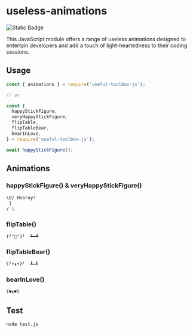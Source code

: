 # useless-animations
![Static Badge](https://img.shields.io/badge/JavaScript-f7df1e?logo=JavaScript&logoColor=000)

This JavaScript module offers a range of useless animations designed to entertain developers and add a touch of light-heartedness to their coding sessions.

## Usage
```javascript
const { animations } = require('useful-toolbox-js');

// or

const {
  happyStickFigure,
  veryHappyStickFigure,
  flipTable,
  flipTableBear,
  bearInLove,
} = require('useful-toolbox-js');

await happyStickFigure();
```

## Animations

### happyStickFigure() & veryHappyStickFigure()
```bash
\O/ Hooray!
 |
/ \
```

### flipTable()
```bash
(╯°□°)╯  ┻━┻
```

### flipTableBear()
```bash
ʕ╯•ᴥ•ʔ╯  ┻━┻
```

### bearInLove()
```bash
ʕ♥ᴥ♥ʔ
```

## Test
```bash
node test.js
```

